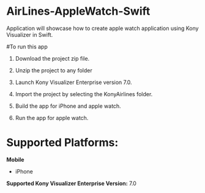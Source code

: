 # AirLines-AppleWatch-Swift

Application will showcase how to create apple watch application using Kony Visualizer in Swift.



#To run this app


1. Download the project zip file.

2. Unzip the project to any folder

3. Launch Kony Visualizer Enterprise version 7.0.

4. Import the project by selecting the KonyAirlines folder.

5. Build the app for iPhone and apple watch.
6. Run the app for apple watch.

# Supported Platforms:


**Mobile**
 
* iPhone 



**Supported Kony Visualizer Enterprise Version:** 7.0